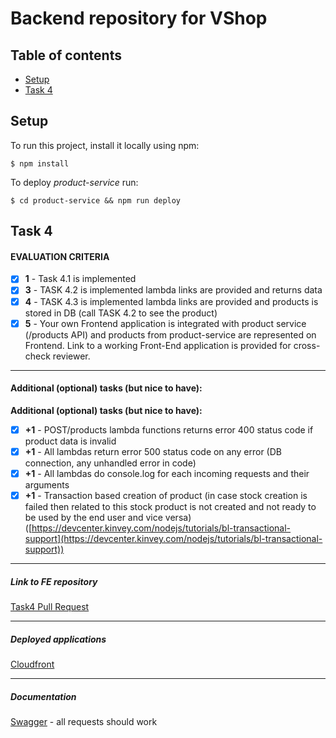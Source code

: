 # Backend repository for VShop

## Table of contents
* [Setup](#setup)
* [Task 4](#task-4)

## Setup
To run this project, install it locally using npm:

```
$ npm install
```

To deploy *product-service* run:
```
$ cd product-service && npm run deploy 
```

## Task 4

#### EVALUATION CRITERIA
- [x]  **1** - Task 4.1 is implemented
- [x]  **3** - TASK 4.2 is implemented lambda links are provided and returns data
- [x]  **4** - TASK 4.3 is implemented lambda links are provided and products is stored in DB (call TASK 4.2 to see the product)
- [x]  **5** - Your own Frontend application is integrated
with product service (/products API) and products from product-service
are represented on Frontend. Link to a working Front-End application is
provided for cross-check reviewer.
***

#### Additional (optional) tasks (but nice to have):
**Additional (optional) tasks (but nice to have):**

- [x]  **+1** - POST/products lambda functions returns error 400 status code if product data is invalid
- [x]  **+1** - All lambdas return error 500 status code on any error (DB connection, any unhandled error in code)
- [x]  **+1** - All lambdas do console.log for each incoming requests and their arguments
- [x]  **+1** - Transaction based creation of product (in case stock creation is failed then related to this stock product is not created and not ready to be used by the end user and vice versa) ([https://devcenter.kinvey.com/nodejs/tutorials/bl-transactional-support](https://devcenter.kinvey.com/nodejs/tutorials/bl-transactional-support))

***
##### Link to FE repository 
[Task4 Pull Request](https://github.com/valakar/nodejs-aws-fe/pull/3)

***
##### Deployed applications
[Cloudfront](https://d232a2m5r21slj.cloudfront.net/)

***
##### Documentation
[Swagger](https://app.swaggerhub.com/apis/Lelou/NodeAWSBE/0.0.2) - all requests should work
